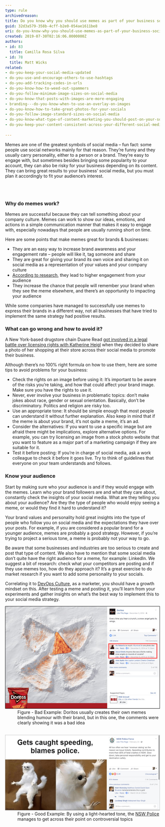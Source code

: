 ```yaml
---
type: rule
archivedreason: 
title: Do you know why you should use memes as part of your business social media content?
guid: 32d3a579-358b-4cff-b2e0-054ae1611be8
uri: do-you-know-why-you-should-use-memes-as-part-of-your-business-social-media-content
created: 2019-07-30T02:16:06.0000000Z
authors:
- id: 83
  title: Camilla Rosa Silva
- id: 78
  title: Matt Wicks
related:
- do-you-keep-your-social-media-updated
- do-you-use-and-encourage-others-to-use-hashtags
- do-you-add-tracking-codes-in-urls
- do-you-know-how-to-weed-out-spammers
- do-you-follow-minimum-image-sizes-on-social-media
- do-you-know-that-posts-with-images-are-more-engaging
- branding---do-you-know-when-to-use-an-overlay-on-images
- do-you-know-how-to-take-great-photos-for-your-socials
- do-you-follow-image-standard-sizes-on-social-media
- do-you-know-what-type-of-content-marketing-you-should-post-on-your-socials
- do-you-keep-your-content-consistent-across-your-different-social-media-platforms

---
```



<p>​Memes are one of the greatest symbols of social media – fun fact: some people use social networks mainly for that reason. They’re funny and they usually carry personality, either to a person or a brand. They’re easy to engage with, but sometimes besides bringing some popularity to your account, they can also be risky for your business depending on its content. They can bring great results to your business’ social media, but you must plan it accordingly to fit your audience’s interest.​<br></p>
<br><excerpt class='endintro'></excerpt><br>
<h3>Why do memes work?</h3><p>Memes are successful because they can tell something about your company culture. Memes can work to show our ideas, emotions, and actions in a simple communication manner that makes it easy to engage with, especially nowadays that people are usually running short on time.</p><p>Here are some points that make memes great for brands & businesses:</p><ul><li>They are an easy way to increase brand awareness and your engagement rate – people will like it, tag someone and share </li><li>They are great for giving your brand its own voice and sharing it on social media as a representation of your values and your company culture </li><li> 
      <a href="https://medium.com/%40DashHudson/do-memes-get-better-instagram-engagement-than-other-photos-fcce7c591b9d">According to research</a>, they lead to higher engagement from your audience </li><li>They increase the chance that people will remember your brand when they see the meme elsewhere, and there’s an opportunity to impacting your audience</li></ul><p>While some companies have managed to successfully use memes to express their brands in a different way, not all businesses that have tried to implement the same strategy had positive results.</p><h3>What can go wrong and how to avoid it?​​<br></h3><p>A New York-based drugstore chain Duane Read 
   <a href="https://edition.cnn.com/2014/04/10/showbiz/katherine-heigl-duane-reade-lawsuit/">got involved in a legal battle over licensing rights with Katherine Heigl</a> when they decided to share a photo of her shopping at their store across their social media to promote their business.</p><p>Although there’s no 100% right formula on how to use them, here are some tips to avoid problems for your business:</p><ul><li>Check the rights on an image before using it: It’s important to be aware of the risks you’re taking, and how that could affect your brand image. Make sure you have the rights to use it. </li><li>Never, ever involve your business in problematic topics: don’t make jokes about race, gender or sexual orientation. Basically, don’t be discriminatory. Politics and religion are risky too.</li><li>Use an appropriate tone: It should be simple enough that most people can understand it without further explanation. Also keep in mind that if the meme is about your brand, it’s not quite a meme, it’s an ad.</li><li>Consider the alternatives: If you want to use a specific image but are afraid there might be implications, explore alternative options. For example, you can try licensing an image from a stock photo website that you want to feature as a major part of a marketing campaign if they are suitable for it. </li><li>Test it before posting: If you’re in charge of social media, ask a work colleague to check it before it goes live. Try to think of guidelines that everyone on your team understands and follows.</li></ul><h3>Know your audience</h3><p>Start by making sure who your audience is and if they would engage with the memes. Learn who your brand followers are and what they care about, constantly check the insights of your social media. What are they telling you about your audience? Are they the type of people who would enjoy seeing a meme, or would they find it hard to understand it?</p><p>Your brand values and personality hold great insights into the type of people who follow you on social media and the expectations they have over your posts. For example, if you are considered a popular brand for a younger audience, memes are probably a good strategy. However, if you’re trying to project a serious tone, a meme is probably not your way to go.</p><p>Be aware that some businesses and industries are too serious to create and post that type of content. We also have to mention that some social media don’t quite have the right audience for a meme, for example: LinkedIn. We suggest a bit of research: check what your competitors are posting and if they use memes too, how do they approach it? It’s a great exercise to do market research if you want to add some personality to your socials.</p><p>Correlating it to 
   <a href="https://docs.microsoft.com/en-us/azure/devops/learn/what-is-devops-culture">DevOps Culture</a>, as a marketer, you should have a growth mindset on this. After testing a meme and posting it, you’ll learn from your experiments and gather insights on what’s the best way to implement this to your social media strategy.</p><dl class="badImage"><dt><img src="doritos.jpg" alt="doritos.jpg" /></dt><dd>Figure - Bad Example: Doritos usually creates their own memes blending humour with their brand, but in this one, the comments were clearly showing it was a bad idea </dd> ​ 
</dl>
<dl class="goodImage">
   <dt>
      <img src="nswpolice.jpg" alt="nswpolice.jpg" style="width:750px;" />
   </dt><dd>Figure - Good Example: By using a light-hearted tone, the 
      <a href="https://www.facebook.com/nswpoliceforce/">NSW Police</a> manages to get across their point on controversial topics</dd></dl>


